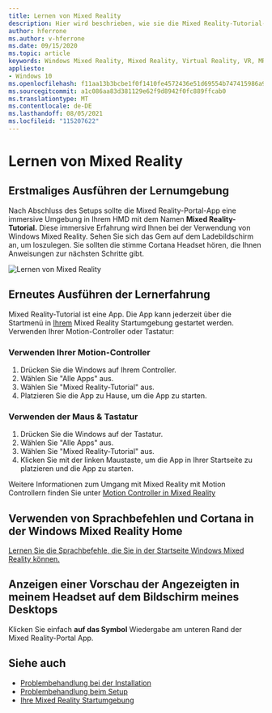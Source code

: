 ```yaml
---
title: Lernen von Mixed Reality
description: Hier wird beschrieben, wie sie die Mixed Reality-Tutorial-App ausführen und durch Windows Mixed Reality.
author: hferrone
ms.author: v-hferrone
ms.date: 09/15/2020
ms.topic: article
keywords: Windows Mixed Reality, Mixed Reality, Virtual Reality, VR, MR, Tutorial, Erste Schritte
appliesto:
- Windows 10
ms.openlocfilehash: f11aa13b3bcbe1f0f1410fe4572436e51d69554b747415986a9a06036d95f64b
ms.sourcegitcommit: a1c086aa83d381129e62f9d8942f0fc889ffcab0
ms.translationtype: MT
ms.contentlocale: de-DE
ms.lasthandoff: 08/05/2021
ms.locfileid: "115207622"
---
```

# <a name="learn-mixed-reality"></a>Lernen von Mixed Reality

## <a name="running-the-learning-experience-for-the-first-time"></a>Erstmaliges Ausführen der Lernumgebung

Nach Abschluss des Setups sollte die Mixed Reality-Portal-App eine immersive Umgebung in Ihrem HMD mit dem Namen **Mixed Reality-Tutorial.** Diese immersive Erfahrung wird Ihnen bei der Verwendung von Windows Mixed Reality. Sehen Sie sich das Gem auf dem Ladebildschirm an, um loszulegen. Sie sollten die stimme Cortana Headset hören, die Ihnen Anweisungen zur nächsten Schritte gibt.

![Lernen von Mixed Reality](images/file-learnmixedrealitystart.png)

## <a name="rerun-the-learning-experience"></a>Erneutes Ausführen der Lernerfahrung

Mixed Reality-Tutorial ist eine App. Die App kann jederzeit über die Startmenü in [Ihrem](your-mixed-reality-home.md) Mixed Reality Startumgebung gestartet werden. Verwenden Ihrer Motion-Controller oder Tastatur:

### <a name="use-your-motion-controllers"></a>Verwenden Ihrer Motion-Controller

1. Drücken Sie die Windows auf Ihrem Controller.
2. Wählen Sie "Alle Apps" aus.
3. Wählen Sie "Mixed Reality-Tutorial" aus.
4. Platzieren Sie die App zu Hause, um die App zu starten.

### <a name="use-your-mouse--keyboard"></a>Verwenden der Maus & Tastatur

1. Drücken Sie die Windows auf der Tastatur.
2. Wählen Sie "Alle Apps" aus.
3. Wählen Sie "Mixed Reality-Tutorial" aus.
4. Klicken Sie mit der linken Maustaste, um die App in Ihrer Startseite zu platzieren und die App zu starten.

Weitere Informationen zum Umgang mit Mixed Reality mit Motion Controllern finden Sie unter [Motion Controller in Mixed Reality](controllers-in-wmr.md)

## <a name="use-voice-commands-and-cortana-inside-of-the-windows-mixed-reality-home"></a>Verwenden von Sprachbefehlen und Cortana in der Windows Mixed Reality Home

[Lernen Sie die Sprachbefehle, die Sie in der Startseite Windows Mixed Reality können.](https://support.microsoft.com/help/4041322/windows-10-speech-in-windows-mixed-reality)

## <a name="show-a-preview-of-what-im-seeing-in-my-headset-on-my-desktops-screen"></a>Anzeigen einer Vorschau der Angezeigten in meinem Headset auf dem Bildschirm meines Desktops

Klicken Sie einfach **auf das Symbol** Wiedergabe am unteren Rand der Mixed Reality-Portal App.

## <a name="see-also"></a>Siehe auch

* [Problembehandlung bei der Installation](installation_errors.md)
* [Problembehandlung beim Setup](wmr-setup-faq.yml)
* [Ihre Mixed Reality Startumgebung](your-mixed-reality-home.md)
